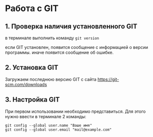 # Работа с GIT

## 1. Проверка наличия установленного GIT

в терминале выполнить команду `git version`

если GIT установлен, появится сообщение с информацией о версии программы. иначе появится сообщение об ошибке.

## 2. Установка GIT
Загружаем последнюю версию GIT  с сайта https://git-scm.com/downloads

## 3. Настройка GIT
При первом использовании необходимо представиться. Для этого нужно ввести в терминале 2 команды: 
```
git config --global user.name "Ваше имя"
git config --global user.email "mail@example.com"
```
